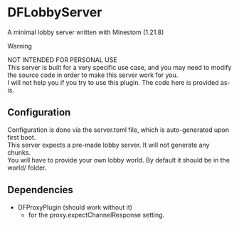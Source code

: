 # DFLobbyServer
A minimal lobby server written with Minestom (1.21.8)

> [!WARNING]
> NOT INTENDED FOR PERSONAL USE  
> This server is built for a very specific use case, and you may need to modify the source code in order to make this server work for you.  
> I will not help you if you try to use this plugin. The code here is provided as-is.

## Configuration
Configuration is done via the server.toml file, which is auto-generated upon first boot.  
This server expects a pre-made lobby server. It will not generate any chunks.  
You will have to provide your own lobby world. By default it should be in the world/ folder.

## Dependencies
- DFProxyPlugin (should work without it)
   - for the proxy.expectChannelResponse setting.